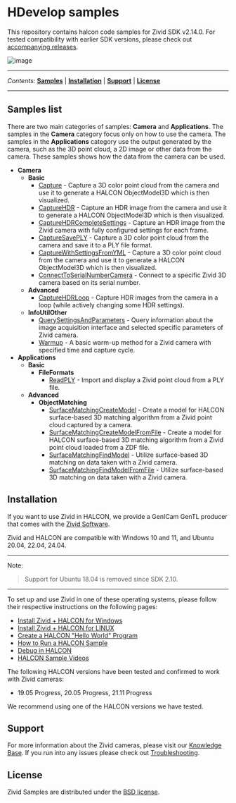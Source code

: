 # HDevelop samples

This repository contains halcon code samples for Zivid SDK v2.14.0. For
tested compatibility with earlier SDK versions, please check out
[accompanying
releases](https://github.com/zivid/zivid-halcon-samples/tree/master/../../releases).

![image](https://www.zivid.com/hubfs/softwarefiles/images/zivid-generic-github-header.png)



---

*Contents:*
[**Samples**](#Samples-list) |
[**Installation**](#Installation) |
[**Support**](#Support) |
[**License**](#License)

---



## Samples list

There are two main categories of samples: **Camera** and
**Applications**. The samples in the **Camera** category focus only on
how to use the camera. The samples in the **Applications** category use
the output generated by the camera, such as the 3D point cloud, a 2D
image or other data from the camera. These samples shows how the data
from the camera can be used.

  - **Camera**
      - **Basic**
          - [Capture](https://github.com/zivid/zivid-halcon-samples/tree/master/source/Camera/Basic/Capture.hdev) - Capture a 3D color point cloud from the camera and use it
            to generate a HALCON ObjectModel3D which is then visualized.
          - [CaptureHDR](https://github.com/zivid/zivid-halcon-samples/tree/master/source/Camera/Basic/CaptureHDR.hdev) - Capture an HDR image from the camera and use it to
            generate a HALCON ObjectModel3D which is then visualized.
          - [CaptureHDRCompleteSettings](https://github.com/zivid/zivid-halcon-samples/tree/master/source/Camera/Basic/CaptureHDRCompleteSettings.hdev) - Capture an HDR image from the Zivid camera with fully
            configured settings for each frame.
          - [CaptureSavePLY](https://github.com/zivid/zivid-halcon-samples/tree/master/source/Camera/Basic/CaptureSavePLY.hdev) - Capture a 3D color point cloud from the camera and save it
            to a PLY file format.
          - [CaptureWithSettingsFromYML](https://github.com/zivid/zivid-halcon-samples/tree/master/source/Camera/Basic/CaptureWithSettingsFromYML.hdev) - Capture a 3D color point cloud from the camera and use it
            to generate a HALCON ObjectModel3D which is then visualized.
          - [ConnectToSerialNumberCamera](https://github.com/zivid/zivid-halcon-samples/tree/master/source/Camera/Basic/ConnectToSerialNumberCamera.hdev) - Connect to a specific Zivid 3D camera based on its serial
            number.
      - **Advanced**
          - [CaptureHDRLoop](https://github.com/zivid/zivid-halcon-samples/tree/master/source/Camera/Advanced/CaptureHDRLoop.hdev) - Capture HDR images from the camera in a loop (while
            actively changing some HDR settings).
      - **InfoUtilOther**
          - [QuerySettingsAndParameters](https://github.com/zivid/zivid-halcon-samples/tree/master/source/Camera/InfoUtilOther/QuerySettingsAndParameters.hdev) - Query information about the image acquisition interface
            and selected specific parameters of Zivid camera.
          - [Warmup](https://github.com/zivid/zivid-halcon-samples/tree/master/source/Camera/InfoUtilOther/Warmup.hdev) - A basic warm-up method for a Zivid camera with specified
            time and capture cycle.
  - **Applications**
      - **Basic**
          - **FileFormats**
              - [ReadPLY](https://github.com/zivid/zivid-halcon-samples/tree/master/source/Applications/Basic/FileFormats/ReadPLY.hdev) - Import and display a Zivid point cloud from a PLY
                file.
      - **Advanced**
          - **ObjectMatching**
              - [SurfaceMatchingCreateModel](https://github.com/zivid/zivid-halcon-samples/tree/master/source/Applications/Advanced/ObjectMatching/SurfaceMatchingCreateModel.hdev) - Create a model for HALCON surface-based 3D matching
                algorithm from a Zivid point cloud captured by a camera.
              - [SurfaceMatchingCreateModelFromFile](https://github.com/zivid/zivid-halcon-samples/tree/master/source/Applications/Advanced/ObjectMatching/SurfaceMatchingCreateModelFromFile.hdev) - Create a model for HALCON surface-based 3D matching
                algorithm from a Zivid point cloud loaded from a ZDF
                file.
              - [SurfaceMatchingFindModel](https://github.com/zivid/zivid-halcon-samples/tree/master/source/Applications/Advanced/ObjectMatching/SurfaceMatchingFindModel.hdev) - Utilize surface-based 3D matching on data taken with a
                Zivid camera.
              - [SurfaceMatchingFindModelFromFile](https://github.com/zivid/zivid-halcon-samples/tree/master/source/Applications/Advanced/ObjectMatching/SurfaceMatchingFindModelFromFile.hdev) - Utilize surface-based 3D matching on data taken with a
                Zivid camera.

## Installation

If you want to use Zivid in HALCON, we provide a GenICam GenTL producer
that comes with the [Zivid Software](http://www.zivid.com/downloads).

Zivid and HALCON are compatible with Windows 10 and 11, and Ubuntu
20.04, 22.04, 24.04.

-----

Note:

> Support for Ubuntu 18.04 is removed since SDK 2.10.

-----

To set up and use Zivid in one of these operating systems, please follow
their respective instructions on the following pages:

  - [Install Zivid + HALCON for
    Windows](https://support.zivid.com/latest/api-reference/samples/halcon/install-zivid-halcon-for-windows.html)
  - [Install Zivid + HALCON for
    LINUX](https://support.zivid.com/latest/api-reference/samples/halcon/install-zivid-halcon-for-linux.html)
  - [Create a HALCON "Hello World"
    Program](https://support.zivid.com/latest/api-reference/samples/halcon/create-a-halcon-hello-world.html)
  - [How to Run a HALCON
    Sample](https://support.zivid.com/latest/api-reference/samples/halcon/how-to-run-a-halcon-sample.html)
  - [Debug in
    HALCON](https://support.zivid.com/latest/api-reference/samples/halcon/halcon-debug.html)
  - [HALCON Sample
    Videos](https://support.zivid.com/latest/api-reference/samples/halcon/halcon-sample-videos.html)

The following HALCON versions have been tested and confirmed to work
with Zivid cameras:

  - 19.05 Progress, 20.05 Progress, 21.11 Progress

We recommend using one of the HALCON versions we have tested.

## Support

For more information about the Zivid cameras, please visit our
[Knowledge Base](https://support.zivid.com/latest). If you run into any
issues please check out
[Troubleshooting](https://support.zivid.com/latest/support/troubleshooting.html).

## License

Zivid Samples are distributed under the [BSD
license](https://github.com/zivid/zivid-halcon-samples/tree/master/LICENSE).
